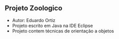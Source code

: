 ## Projeto Zoologico 

- Autor: Eduardo Ortiz
- Projeto escrito em Java na IDE Eclipse
- Projeto contem técnicas de orientação a objetos
